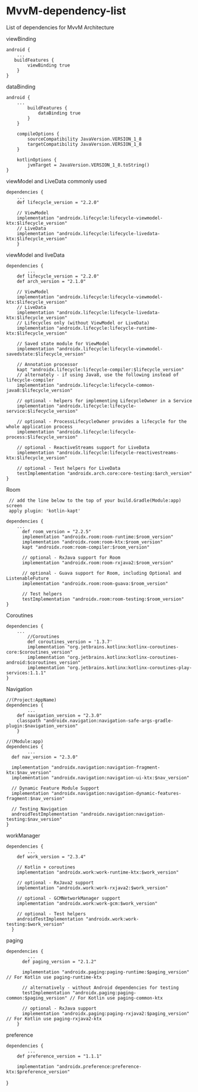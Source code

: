 # MvvM-dependency-list
List of dependencies for MvvM Architecture

viewBinding

    android {
        ...
       buildFeatures {
            viewBinding true
        }
    }
  
dataBinding

    android {
        ...
            buildFeatures {
                dataBinding true
            }
        }

        compileOptions {
            sourceCompatibility JavaVersion.VERSION_1_8
            targetCompatibility JavaVersion.VERSION_1_8
        }

        kotlinOptions {
            jvmTarget = JavaVersion.VERSION_1_8.toString()
    }
    
viewModel and LiveData commonly used

    dependencies {
        ...
        def lifecycle_version = "2.2.0"

        // ViewModel
        implementation "androidx.lifecycle:lifecycle-viewmodel-ktx:$lifecycle_version"
        // LiveData
        implementation "androidx.lifecycle:lifecycle-livedata-ktx:$lifecycle_version"
        }
        
viewModel and liveData

    dependencies {
            ...
        def lifecycle_version = "2.2.0"
        def arch_version = "2.1.0"

        // ViewModel
        implementation "androidx.lifecycle:lifecycle-viewmodel-ktx:$lifecycle_version"
        // LiveData
        implementation "androidx.lifecycle:lifecycle-livedata-ktx:$lifecycle_version"
        // Lifecycles only (without ViewModel or LiveData)
        implementation "androidx.lifecycle:lifecycle-runtime-ktx:$lifecycle_version"

        // Saved state module for ViewModel
        implementation "androidx.lifecycle:lifecycle-viewmodel-savedstate:$lifecycle_version"

        // Annotation processor
        kapt "androidx.lifecycle:lifecycle-compiler:$lifecycle_version"
        // alternately - if using Java8, use the following instead of lifecycle-compiler
        implementation "androidx.lifecycle:lifecycle-common-java8:$lifecycle_version"

        // optional - helpers for implementing LifecycleOwner in a Service
        implementation "androidx.lifecycle:lifecycle-service:$lifecycle_version"

        // optional - ProcessLifecycleOwner provides a lifecycle for the whole application process
        implementation "androidx.lifecycle:lifecycle-process:$lifecycle_version"

        // optional - ReactiveStreams support for LiveData
        implementation "androidx.lifecycle:lifecycle-reactivestreams-ktx:$lifecycle_version"

        // optional - Test helpers for LiveData
        testImplementation "androidx.arch.core:core-testing:$arch_version"
    }
    
Room
     
     // add the line below to the top of your build.Gradle(Module:app) screen
     apply plugin: 'kotlin-kapt'
    
    dependencies {
        ...
          def room_version = "2.2.5"
          implementation "androidx.room:room-runtime:$room_version"      
          implementation "androidx.room:room-ktx:$room_version"
          kapt "androidx.room:room-compiler:$room_version"

          // optional - RxJava support for Room
          implementation "androidx.room:room-rxjava2:$room_version"

          // optional - Guava support for Room, including Optional and ListenableFuture
          implementation "androidx.room:room-guava:$room_version"

          // Test helpers
          testImplementation "androidx.room:room-testing:$room_version"
    }
    
Coroutines 
    
    dependencies {
        ...
            //Coroutines
            def coroutines_version = '1.3.7'
            implementation "org.jetbrains.kotlinx:kotlinx-coroutines-core:$coroutines_version"
            implementation "org.jetbrains.kotlinx:kotlinx-coroutines-android:$coroutines_version"
            implementation "org.jetbrains.kotlinx:kotlinx-coroutines-play-services:1.1.1"
    }
    
Navigation

    //(Project:AppName)
    dependencies {
            ...
        def navigation_version = "2.3.0"
        classpath "androidx.navigation:navigation-safe-args-gradle-plugin:$navigation_version"
        }
        
    //(Module:app)
    dependencies {
            ...
      def nav_version = "2.3.0"
      
      implementation "androidx.navigation:navigation-fragment-ktx:$nav_version"
      implementation "androidx.navigation:navigation-ui-ktx:$nav_version"

      // Dynamic Feature Module Support
      implementation "androidx.navigation:navigation-dynamic-features-fragment:$nav_version"

      // Testing Navigation
      androidTestImplementation "androidx.navigation:navigation-testing:$nav_version"
    }
    
workManager

    dependencies {
            ...
        def work_version = "2.3.4"

        // Kotlin + coroutines
        implementation "androidx.work:work-runtime-ktx:$work_version"

        // optional - RxJava2 support
        implementation "androidx.work:work-rxjava2:$work_version"

        // optional - GCMNetworkManager support
        implementation "androidx.work:work-gcm:$work_version"

        // optional - Test helpers
        androidTestImplementation "androidx.work:work-testing:$work_version"
      }

paging 

    dependencies {
            ...
          def paging_version = "2.1.2"

          implementation "androidx.paging:paging-runtime:$paging_version" // For Kotlin use paging-runtime-ktx

          // alternatively - without Android dependencies for testing
          testImplementation "androidx.paging:paging-common:$paging_version" // For Kotlin use paging-common-ktx

          // optional - RxJava support
          implementation "androidx.paging:paging-rxjava2:$paging_version" // For Kotlin use paging-rxjava2-ktx
        }

preference

    dependencies {
            ...
        def preference_version = "1.1.1"
        
        implementation "androidx.preference:preference-ktx:$preference_version"
}




